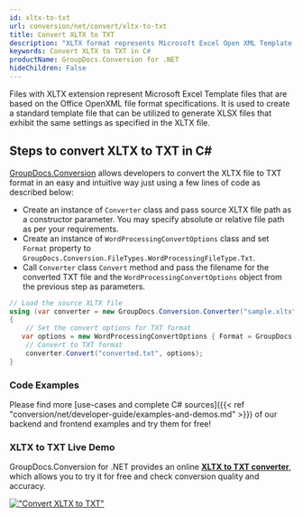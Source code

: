 ```yaml
---
id: xltx-to-txt
url: conversion/net/convert/xltx-to-txt
title: Convert XLTX to TXT
description: "XLTX format represents Microsoft Excel Open XML Template with .xltx extension. Learn how to convert XLTX to TXT file programmatically in C# language using GroupDocs.Conversion for .NET library."
keywords: Convert XLTX to TXT in C#
productName: GroupDocs.Conversion for .NET
hideChildren: False
---
```


Files with XLTX extension represent Microsoft Excel Template files that are based on the Office OpenXML file format specifications. It is used to create a standard template file that can be utilized to generate XLSX files that exhibit the same settings as specified in the XLTX file.

## Steps to convert XLTX to TXT in C#

[GroupDocs.Conversion](https://products.groupdocs.com/conversion/net) allows developers to convert the XLTX file to TXT format in an easy and intuitive way just using a few lines of code as described below:

* Create an instance of `Converter` class and pass source XLTX file path as a constructor parameter. You may specify absolute or relative file path as per your requirements. 
* Create an instance of `WordProcessingConvertOptions` class and set `Format` property to `GroupDocs.Conversion.FileTypes.WordProcessingFileType.Txt`.
* Call `Converter` class `Convert` method and pass the filename for the converted TXT file and the `WordProcessingConvertOptions` object from the previous step as parameters.

```csharp
// Load the source XLTX file
using (var converter = new GroupDocs.Conversion.Converter("sample.xltx"))
{
    // Set the convert options for TXT format
   var options = new WordProcessingConvertOptions { Format = GroupDocs.Conversion.FileTypes.WordProcessingFileType.Txt };
    // Convert to TXT format
    converter.Convert("converted.txt", options);
}
```

### Code Examples

Please find more [use-cases and complete C# sources]({{< ref "conversion/net/developer-guide/examples-and-demos.md" >}}) of our backend and frontend examples and try them for free!

### XLTX to TXT Live Demo

GroupDocs.Conversion for .NET provides an online [**XLTX to TXT converter**](https://products.groupdocs.app/conversion/xltx-to-txt), which allows you to try it for free and check conversion quality and accuracy.

[!["Convert XLTX to TXT"](conversion/net/images/convert-to-txt/convert-xltx-to-txt.png)](https://products.groupdocs.app/conversion/xltx-to-txt)